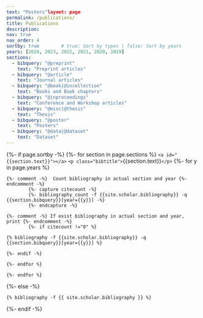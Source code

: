 ```yaml
---
text: "Posters"layout: page
permalink: /publications/
title: Publications
description: 
nav: true
nav_order: 4
sortby: true        # true: Sort by types | false: Sort by years
years: [2024, 2023, 2022, 2021, 2020, 2019]
sections:
  - bibquery: "@preprint"
    text: "Preprint articles"
  - bibquery: "@article"
    text: "Journal articles"
  - bibquery: "@book|@incollection"
    text: "Books and Book chapters"
  - bibquery: "@inproceedings"
    text: "Conference and Workshop articles"
  - bibquery: "@misc|@thesis"
    text: "Thesis"
  - bibquery: "@poster"
    text: "Posters"
  - bibquery: "@data|@dataset"
    text: "Dataset"
---
```

<!-- _pages/publications.md -->

<div class="publications">

{%- if page.sortby -%}
{%- for section in page.sections %}
`<a id="{{section.text}}"></a>`
`<p class="bibtitle">`{{section.text}}`</p>`
{%- for y in page.years %}

    {%- comment -%}  Count bibliography in actual section and year {%- endcomment -%}
            {%- capture citecount -%}
            {%- bibliography_count -f {{site.scholar.bibliography}} -q {{section.bibquery}}[year={{y}}] -%}
            {%- endcapture -%}

    {%- comment -%} If exist bibliography in actual section and year, print {%- endcomment -%}
            {%- if citecount !="0" %}

    {% bibliography -f {{site.scholar.bibliography}} -q {{section.bibquery}}[year={{y}}] %}

    {%- endif -%}

    {%- endfor %}

    {%- endfor %}

{%- else -%}

    {% bibliography -f {{ site.scholar.bibliography }} %}

{%- endif -%}

</div>
